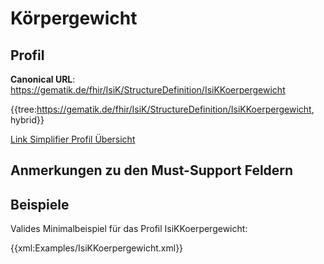 # Körpergewicht

## Profil

**Canonical URL**: https://gematik.de/fhir/IsiK/StructureDefinition/IsiKKoerpergewicht

{{tree:https://gematik.de/fhir/IsiK/StructureDefinition/IsiKKoerpergewicht, hybrid}}

[Link Simplifier Profil Übersicht](https://gematik.de/fhir/IsiK/StructureDefinition/IsiKKoerpergewicht)

## Anmerkungen zu den Must-Support Feldern

## Beispiele

Valides Minimalbeispiel für das Profil IsiKKoerpergewicht:

{{xml:Examples/IsiKKoerpergewicht.xml}}